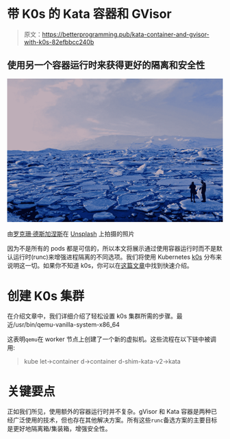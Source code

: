 # 带 K0s 的 Kata 容器和 GVisor

> 原文：<https://betterprogramming.pub/kata-container-and-gvisor-with-k0s-82efbbcc240b>

## 使用另一个容器运行时来获得更好的隔离和安全性

![](img/d5ef5b303f5db5c0d5aad6ceb1416330.png)

由[罗克珊·德斯加涅斯](https://unsplash.com/@roxannedesgagnes?utm_source=unsplash&utm_medium=referral&utm_content=creditCopyText)在 [Unsplash](https://unsplash.com/s/photos/isolated?utm_source=unsplash&utm_medium=referral&utm_content=creditCopyText) 上拍摄的照片

因为不是所有的 pods 都是可信的，所以本文将展示通过使用容器运行时而不是默认运行时(runc)来增强进程隔离的不同选项。我们将使用 Kubernetes [k0s](https://k0sproject.io) 分布来说明这一切。如果你不知道 k0s，你可以在[这篇文章](https://medium.com/better-programming/k0s-kubernetes-in-a-single-binary-224bb43f4520)中找到快速介绍。

# 创建 K0s 集群

在介绍文章中，我们详细介绍了轻松设置 k0s 集群所需的步骤。最近/usr/bin/qemu-vanilla-system-x86_64

这表明`qemu`在 worker 节点上创建了一个新的虚拟机。这些流程在以下链中被调用:

> kube let→container d→container d-shim-kata-v2→kata

# 关键要点

正如我们所见，使用额外的容器运行时并不复杂。gVisor 和 Kata 容器是两种已经广泛使用的技术，但也存在其他解决方案。所有这些`runc`备选方案的主要目标是更好地隔离箱/集装箱，增强安全性。